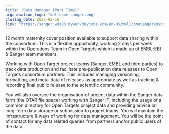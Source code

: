 ```yaml
---
title: "Data Manager (Part Time)"
organisation_logo: "wellcome-sanger.png"
closing_date: 2025-02-16
link: "https://sanger.wd103.myworkdayjobs.com/en-US/WellcomeSangerInstitute/job/Hinxton-Cambridgeshire/Data-Manager--Part-time_JR102569"
---
```

12 month maternity cover position available to support data sharing within the consortium. This is a flexible opportunity, working 2 days per week within the Operations Team in Open Targets which is made up of EMBL-EBI & Sanger team members. 

Working with Open Target project teams (Sanger, EMBL and third parties) to track data production and facilitate pre-publication data releases to Open Targets consortium partners. This includes managing versioning, formatting, and meta-data of releases as appropriate as well as tracking & recording final public release to the scientific community.

You will also oversee the organisation of project data within the Sanger data farm (the OTAR file space) working with Sanger IT, including the usage of a common directory for Open Targets project data and providing advice on long-term data storage or submission to project teams. You will maintain the infrastructure & ways of working for data management. You will be the point of contact for any data related queries from partners and/or public users of the data.
